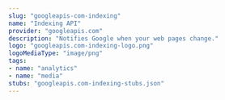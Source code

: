 ```yaml
---
slug: "googleapis-com-indexing"
name: "Indexing API"
provider: "googleapis.com"
description: "Notifies Google when your web pages change."
logo: "googleapis.com-indexing-logo.png"
logoMediaType: "image/png"
tags:
- name: "analytics"
- name: "media"
stubs: "googleapis.com-indexing-stubs.json"
---
```

